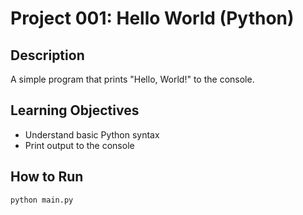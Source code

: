 # Project 001: Hello World (Python)

## Description
A simple program that prints "Hello, World!" to the console.

## Learning Objectives
- Understand basic Python syntax
- Print output to the console

## How to Run
```
python main.py
```
